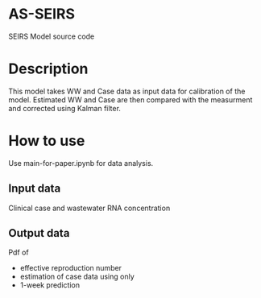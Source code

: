 # AS-SEIRS
SEIRS Model source code
# Description
This model takes WW and Case data as input data for calibration of the model.
Estimated WW and Case are then compared with the measurment and corrected using Kalman filter.
# How to use
Use main-for-paper.ipynb for data analysis.
## Input data
Clinical case and wastewater RNA concentration
## Output data
Pdf of 
* effective reproduction number
* estimation of case data using only
* 1-week prediction 
